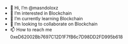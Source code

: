 - 👋 Hi, I’m @masndoloxz
- 👀 I’m interested in Blockchain
- 🌱 I’m currently learning Blockchain
- 💞️ I’m looking to collaborate on Blockchain
- 📫 How to reach me 
0xeD62002Bb7697C12D1F7fB6c7D98DD2FD995b618
<!---
masndoloxz/masndoloxz is a ✨ special ✨ repository because its `README.md` (this file) appears on your GitHub profile.
You can click the Preview link to take a look at your changes.
--->

